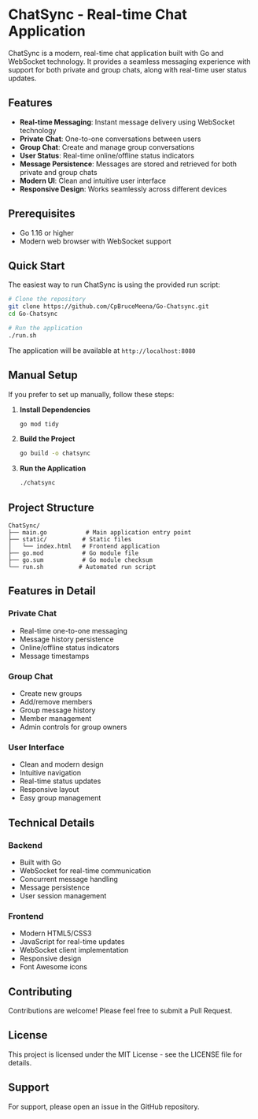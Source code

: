# ChatSync - Real-time Chat Application

ChatSync is a modern, real-time chat application built with Go and WebSocket technology. It provides a seamless messaging experience with support for both private and group chats, along with real-time user status updates.

## Features

- **Real-time Messaging**: Instant message delivery using WebSocket technology
- **Private Chat**: One-to-one conversations between users
- **Group Chat**: Create and manage group conversations
- **User Status**: Real-time online/offline status indicators
- **Message Persistence**: Messages are stored and retrieved for both private and group chats
- **Modern UI**: Clean and intuitive user interface
- **Responsive Design**: Works seamlessly across different devices

## Prerequisites

- Go 1.16 or higher
- Modern web browser with WebSocket support

## Quick Start

The easiest way to run ChatSync is using the provided run script:

```bash
# Clone the repository
git clone https://github.com/CpBruceMeena/Go-Chatsync.git
cd Go-Chatsync

# Run the application
./run.sh
```

The application will be available at `http://localhost:8080`

## Manual Setup

If you prefer to set up manually, follow these steps:

1. **Install Dependencies**
   ```bash
   go mod tidy
   ```

2. **Build the Project**
   ```bash
   go build -o chatsync
   ```

3. **Run the Application**
   ```bash
   ./chatsync
   ```

## Project Structure

```
ChatSync/
├── main.go           # Main application entry point
├── static/          # Static files
│   └── index.html   # Frontend application
├── go.mod           # Go module file
├── go.sum           # Go module checksum
└── run.sh          # Automated run script
```

## Features in Detail

### Private Chat
- Real-time one-to-one messaging
- Message history persistence
- Online/offline status indicators
- Message timestamps

### Group Chat
- Create new groups
- Add/remove members
- Group message history
- Member management
- Admin controls for group owners

### User Interface
- Clean and modern design
- Intuitive navigation
- Real-time status updates
- Responsive layout
- Easy group management

## Technical Details

### Backend
- Built with Go
- WebSocket for real-time communication
- Concurrent message handling
- Message persistence
- User session management

### Frontend
- Modern HTML5/CSS3
- JavaScript for real-time updates
- WebSocket client implementation
- Responsive design
- Font Awesome icons

## Contributing

Contributions are welcome! Please feel free to submit a Pull Request.

## License

This project is licensed under the MIT License - see the LICENSE file for details.

## Support

For support, please open an issue in the GitHub repository. 